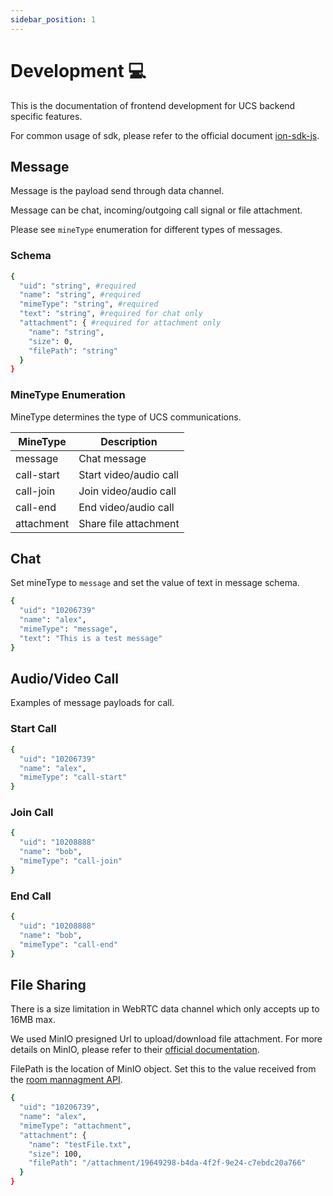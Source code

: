 ```yaml
---
sidebar_position: 1
---
```


# Development 💻

This is the documentation of frontend development for UCS backend specific features.

For common usage of sdk, please refer to the official document [ion-sdk-js](https://github.com/pion/ion-sdk-js).

## Message

Message is the payload send through data channel.

Message can be chat, incoming/outgoing call signal or file attachment.

Please see `mineType` enumeration for different types of messages.

### Schema

```bash
{
  "uid": "string", #required
  "name": "string", #required
  "mimeType": "string", #required
  "text": "string", #required for chat only
  "attachment": { #required for attachment only
    "name": "string",
    "size": 0,
    "filePath": "string"
  }
}
```

### MineType Enumeration

MineType determines the type of UCS communications.

| MineType      | Description               |
| ------------- | ------------------------- |
| message       | Chat message              |
| call-start    | Start video/audio call    |
| call-join     | Join video/audio call     |
| call-end      | End video/audio call      |
| attachment    | Share file attachment     |

## Chat

Set mineType to `message` and set the value of text in message schema.

```bash
{
  "uid": "10206739"
  "name": "alex",
  "mimeType": "message",
  "text": "This is a test message"
}
```

## Audio/Video Call

Examples of message payloads for call.

### Start Call

```bash
{
  "uid": "10206739"
  "name": "alex",
  "mimeType": "call-start"
}
```

### Join Call

```bash
{
  "uid": "10208888"
  "name": "bob",
  "mimeType": "call-join"
}
```

### End Call

```bash
{
  "uid": "10208888"
  "name": "bob",
  "mimeType": "call-end"
}
```

## File Sharing

There is a size limitation in WebRTC data channel which only accepts up to 16MB max.

We used MinIO presigned Url to upload/download file attachment. For more details on MinIO, please refer to their [official documentation](https://min.io/docs/minio/windows/index.html).

FilePath is the location of MinIO object. Set this to the value received from the [room mannagment API](../Room%20Management%20API/file-upload.api.mdx).

```bash
{
  "uid": "10206739",
  "name": "alex",
  "mimeType": "attachment",
  "attachment": {
    "name": "testFile.txt",
    "size": 100,
    "filePath": "/attachment/19649298-b4da-4f2f-9e24-c7ebdc20a766"
  }
}
```